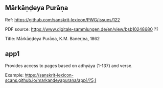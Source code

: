 
## Mārkāṇḍeya Purāṇa

Ref: https://github.com/sanskrit-lexicon/PWG/issues/122

PDF source: https://www.digitale-sammlungen.de/en/view/bsb10248680 ??

Title: Mārkāṇḍeya Purāṇa, K.M. Banerjea, 1862

## app1
Provides access to pages based on adhyāya (1-137) and verse.

Example: https://sanskrit-lexicon-scans.github.io/markandeyapurana/app1/?5,1


